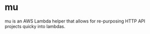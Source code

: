 # mu
mu is an AWS Lambda helper that allows for re-purposing HTTP API projects quicky into lambdas.

